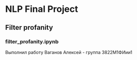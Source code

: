 # NLP Final Project
## Filter profanity
### filter_profanity.ipynb

Выполнил работу Ваганов Алексей - группа 3822М1ФИии1
